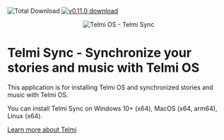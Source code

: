 ![Total Download](https://img.shields.io/github/downloads/DantSu/Telmi-Sync/total.svg) [![v0.11.0 download](https://img.shields.io/github/downloads/DantSu/Telmi-Sync/0.11.0/total.svg)](https://github.com/DantSu/Telmi-Sync/releases/tag/0.11.0)

<p align="center"><img = src="https://dantsu.com/files/Telmi_MiyooPC.jpg" alt="Telmi OS - Telmi Sync" /></p>

# Telmi Sync - Synchronize your stories and music with Telmi OS

This application is for installing Telmi OS and synchronized stories and music with Telmi OS.

You can install Telmi Sync on Windows 10+ (x64), MacOS (x64, arm64), Linux (x64).

[Learn more about Telmi](https://telmi.fr)
